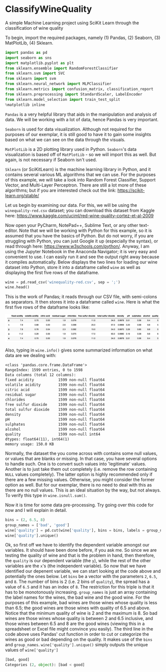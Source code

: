 # ClassifyWineQuality
A simple Machine Learning project using SciKit Learn through the classification of wine quality

To begin, import the required packages, namely (1) Pandas, (2) Seaborn, (3) MatPlotLib, (4) Sklearn.

```python
import pandas as pd
import seaborn as sns
import matplotlib.pyplot as plt
from sklearn.ensemble import RandomForestClassifier
from sklearn.svm import SVC
from sklearn import svm
from sklearn.neural_network import MLPClassifier
from sklearn.metrics import confusion_matrix, classification_report
from sklearn.preprocessing import StandardScaler, LabelEncoder
from sklearn.model_selection import train_test_split
%matplotlib inline
```
`Pandas` is a very helpful library that aids in the manipulation and analysis of data. We will be working with a lot of data, hence Pandas is very important.

`Seaborn` is used for data visualization. Although not required for the purposes of our exemplar, it is still good to have it to gain some insights based on what we can see on the data through the visuals.

`MatPlotLib` is a 2D plotting library used in Python. `Seaborn`'s data visualization is based off of `MatPlotLib` - so we will import this as well. But again, is not necessary if Seaborn isn't used.

`Sklearn` (or SciKitLearn) is the machine learning library in Python, and it contains several various ML algorithms that we can use. For the purposes of this example, we will take a look into Random Forest Classifier, Support Vector, and Multi-Layer Perceptron. There are still a lot more of these algorithms; but if you are interested check out the link: https://scikit-learn.org/stable/

Let us begin by examining our data. For this, we will be using the `winequality-red.csv` dataset; you can download this dataset from Kaggle here: https://www.kaggle.com/uciml/red-wine-quality-cortez-et-al-2009

Now open your PyCharm, NotePad++, Sublime Text, or any other text-editor. Note that we will be working with Python for this example, so it is assumed that you have the basics of Python. But do not worry, if you are struggling with Python, you can just Google it up (especially the syntax), or read through here: https://www.w3schools.com/python/. Anyway, I am using the Jupyter Notebook in the Anaconda Navigator; it is very easy and convenient to use. I can easily run it and see the output right away because it compiles automatically. Below displays the two lines for loading our wine dataset into Python, store it into a dataframe called `wine` as well as displaying the first five rows of the dataframe.

```python
wine = pd.read_csv('winequality-red.csv', sep = ';')
wine.head()
```
This is the work of Pandas; it reads through our CSV file, with semi-colons as separators. It then stores it into a dataframe called `wine`. Here is what the first five rows of the dataframe looks like:

![wine01](img/wine01.png)

Also, typing in `wine.info()` gives some summarized information on what data are we dealing with:

```
<class 'pandas.core.frame.DataFrame'>
RangeIndex: 1599 entries, 0 to 1598
Data columns (total 12 columns):
fixed acidity           1599 non-null float64
volatile acidity        1599 non-null float64
citric acid             1599 non-null float64
residual sugar          1599 non-null float64
chlorides               1599 non-null float64
free sulfur dioxide     1599 non-null float64
total sulfur dioxide    1599 non-null float64
density                 1599 non-null float64
pH                      1599 non-null float64
sulphates               1599 non-null float64
alcohol                 1599 non-null float64
quality                 1599 non-null int64
dtypes: float64(11), int64(1)
memory usage: 150.0 KB
```

Normally, the dataset the you come across with contains some null values, or values that are blanks or missing. In that case, you have several options to handle such. One is to convert such values into 'legitimate' values. Another is to just take them out completely (i.e. remove the row containing `NULL` values completely). The latter option is highly recommended only if there are a few missing values. Otherwise, you might consider the former option as well. But for our exemplar, there is no need to deal with this as there are no null values. This is an ideal situation by the way, but not always. To verify this type in `wine.isnull.sum()`.

Now it is time for some data pre-processing. Try going over this code for now and I will explain in detail.

```python
bins = (2, 6.5, 8)       
group_names = ['bad', 'good']
wine['quality'] = pd.cut(wine['quality'], bins = bins, labels = group_names) 
wine['quality'].unique()
```

Ok, so first off we have to identify the dependent variable amongst our variables. It should have been done before, if you ask me. So since we are testing the quality of wine and that is the problem in hand, then therefore, the `quality` is our dependent variable (the `y`), while the rest of the other variables are the `x`'s (the independent variable). So now that we have identified our depenent variable, we can start looking at the code above and potentially the ones below. Let `bins` be a vector with the parameters `2`, `6.5`, and `8`. The number of bins is 2 (i.e. 2 bins of `quality`), the spread has a value of `6.5` and it has an index of `8`. The restriction for this triple is that it has to be monotonously increasing. `group_names` is just an array containing the label names for the wines, the bad wine and the good wine. For the purposes of this example, bad wines are those wines whose quality is less than 6.5; the good wines are those wines with quality of 6.5 and above. Notice that the minimum quality of wine is 2 and the maximum is 8. So bad wines are those wines whose quality is between 2 and 6.5 inclusive, and those wines between 6.5 and 8 are the good wines (viewing this in a spreadsheet or Excel file might convince you easily). The third line in the code above uses Pandas' cut function in order to cut or categorize the wines as good or bad depending on the quality. It makes use of the `bins` and `group_names`. `wine['quality'].unique()` simply outputs the unique values of `wine['quality']`

```python
[bad, good]
Categories (2, object): [bad < good]
```

